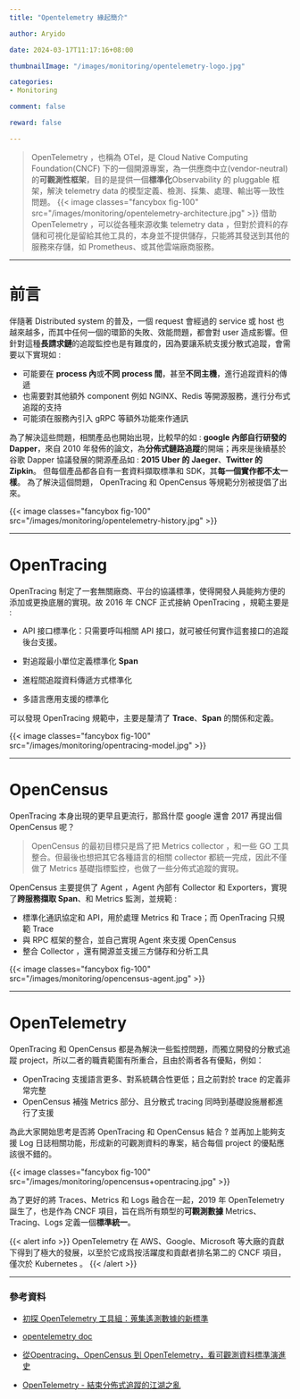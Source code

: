 ```yaml
---
title: "Opentelemetry 緣起簡介"

author: Aryido

date: 2024-03-17T11:17:16+08:00

thumbnailImage: "/images/monitoring/opentelemetry-logo.jpg"

categories:
- Monitoring

comment: false

reward: false

---
```

<!--BODY-->
> OpenTelemetry ，也稱為 OTel，是 Cloud Native Computing Foundation(CNCF) 下的一個開源專案，為一供應商中立(vendor-neutral)的**可觀測性框架**，目的是提供一個**標準化**Observability 的 pluggable 框架，解決 telemetry data 的模型定義、檢測、採集、處理、輸出等一致性問題。
> {{< image classes="fancybox fig-100" src="/images/monitoring/opentelemetry-architecture.jpg" >}}
> 借助 OpenTelemetry ，可以從各種來源收集 telemetry data ，但對於資料的存儲和可視化是留給其他工具的，本身並不提供儲存，只能將其發送到其他的服務來存儲，如 Prometheus、或其他雲端廠商服務。
<!--more-->

---

# 前言
伴隨著 Distributed system 的普及，一個 request 會經過的 service 或 host 也越來越多，而其中任何一個的環節的失敗、效能問題，都會對 user 造成影響。但針對這種**長請求鏈**的追蹤監控也是有難度的，因為要讓系統支援分散式追蹤，會需要以下實現如 :
- 可能要在 **process 內**或**不同 process 間**，甚至**不同主機**，進行追蹤資料的傳遞
- 也需要對其他額外 component 例如 NGINX、Redis 等開源服務，進行分布式追蹤的支持
- 可能須在服務內引入 gRPC 等額外功能來作通訊

為了解決這些問題，相關產品也開始出現，比較早的如 : **google 內部自行研發的 Dapper**，來自 2010 年發佈的論文，為**分佈式鏈路追蹤**的開端；再來是後續基於谷歌 Dapper 協議發展的開源產品如 : **2015 Uber 的 Jaeger**、**Twitter 的 Zipkin**。 但每個產品都各自有一套資料擷取標準和 SDK，其**每一個實作都不太一樣**。 為了解決這個問題， OpenTracing 和 OpenCensus 等規範分別被提倡了出來。

{{< image classes="fancybox fig-100" src="/images/monitoring/opentelemetry-history.jpg" >}}

---

# OpenTracing
OpenTracing 制定了一套無關廠商、平台的協議標準，使得開發人員能夠方便的添加或更換底層的實現。故 2016 年 CNCF 正式接納 OpenTracing ，規範主要是 :
- API 接口標準化：只需要呼叫相關 API 接口，就可被任何實作這套接口的追蹤後台支援。

- 對追蹤最小單位定義標準化 **Span**
- 進程間追蹤資料傳遞方式標準化
- 多語言應用支援的標準化

可以發現 OpenTracing 規範中，主要是釐清了 **Trace**、**Span** 的關係和定義。

{{< image classes="fancybox fig-100" src="/images/monitoring/opentracing-model.jpg" >}}

---

# OpenCensus
OpenTracing 本身出現的更早且更流行，那爲什麼 google 還會 2017 再提出個 OpenCensus 呢？

> OpenCensus 的最初目標只是爲了把 Metrics collector ，和一些 GO 工具整合。但最後也想把其它各種語言的相關 collector 都統一完成，因此不僅做了 Metrics 基礎指標監控，也做了一些分佈式追蹤的實現。

OpenCensus 主要提供了 Agent ，Agent 內部有 Collector 和 Exporters，實現了**跨服務擷取 Span**、和 Metrics 監測，並規範 :
- 標準化通訊協定和 API，用於處理 Metrics 和 Trace；而 OpenTracing 只規範 Trace
- 與 RPC 框架的整合，並自己實現 Agent 來支援 OpenCensus
- 整合 Collector ，還有開源並支援三方儲存和分析工具

{{< image classes="fancybox fig-100" src="/images/monitoring/opencensus-agent.jpg" >}}

---

# OpenTelemetry
OpenTracing 和 OpenCensus 都是為解決一些監控問題，而獨立開發的分散式追蹤 project，所以二者的職責範圍有所重合，且由於兩者各有優點，例如：

- OpenTracing 支援語言更多、對系統耦合性更低；且之前對於 trace 的定義非常完整
- OpenCensus 補強 Metrics 部分、且分散式 tracing 同時到基礎設施層都進行了支援

為此大家開始思考是否將 OpenTracing 和 OpenCensus 結合 ? 並再加上能夠支援 Log 日誌相關功能，形成新的可觀測資料的專案，結合每個 project 的優點應該很不錯的。

{{< image classes="fancybox fig-100" src="/images/monitoring/opencensus+opentracing.jpg" >}}

為了更好的將 Traces、Metrics 和 Logs 融合在一起，2019 年 OpenTelemetry 誕生了，也是作為 CNCF 項目，旨在爲所有類型的**可觀測數據** Metrics、Tracing、Logs 定義一個**標準統一**。

{{< alert info >}}
OpenTelemetry 在 AWS、Google、Microsoft 等大廠的貢獻下得到了極大的發展，以至於它成爲按活躍度和貢獻者排名第二的 CNCF 項目，僅次於 Kubernetes 。
{{< /alert >}}


---
### 參考資料

- [初探 OpenTelemetry 工具組：蒐集遙測數據的新標準](https://www.youtube.com/watch?v=PT-Bjs6iCug)

- [opentelemetry doc](https://opentelemetry.io/)

- [從Opentracing、OpenCensus 到 OpenTelemetry，看可觀測資料標準演進史](https://www.cnblogs.com/alisystemsoftware/p/16143318.html)

- [OpenTelemetry - 結束分佈式追蹤的江湖之亂](https://www.readfog.com/a/1642431511708930048)
